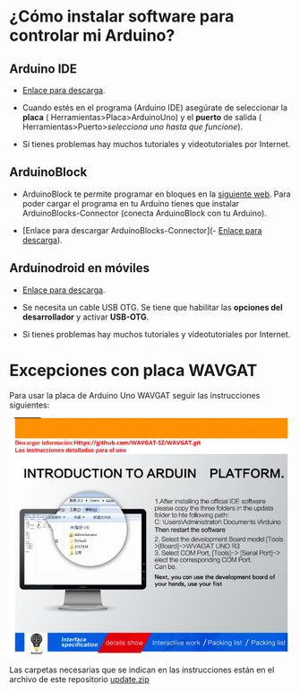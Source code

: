 # ¿Cómo instalar software para controlar mi Arduino? 

## Arduino IDE

- [Enlace para descarga](https://www.arduino.cc/en/Main/Software).

- Cuando estés en el programa (Arduino IDE) asegúrate de seleccionar la **placa** ( Herramientas>Placa>ArduinoUno) y el **puerto** de salida ( Herramientas>Puerto>_selecciona uno hasta que funcione_).

- Si tienes problemas hay muchos tutoriales y videotutoriales por Internet.


## ArduinoBlock

- ArduinoBlock te permite programar en bloques en la [siguiente web](http://www.arduinoblocks.com/). Para poder cargar el programa en tu Arduino tienes que instalar ArduinoBlocks-Connector (conecta ArduinoBlock con tu Arduino).

- [Enlace para descargar ArduinoBlocks-Connector](- [Enlace para descarga](https://www.arduino.cc/en/Main/Software)).


## Arduinodroid en móviles

- [Enlace para descarga](https://play.google.com/store/apps/details?id=name.antonsmirnov.android.arduinodroid2&hl=es&gl=US).

- Se necesita un cable USB OTG. Se tiene que habilitar las **opciones del desarrollador** y activar **USB-OTG**.

- Si tienes problemas hay muchos tutoriales y videotutoriales por Internet.


# Excepciones con placa WAVGAT

Para usar la placa de Arduino Uno WAVGAT seguir las instrucciones siguientes:

![](wavgat_instrucction.png)

Las carpetas necesarias que se indican en las instrucciones están en el archivo de este repositorio [update.zip](update.zip)